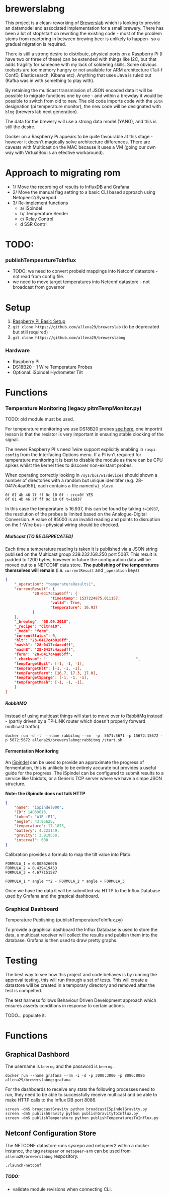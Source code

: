 # brewerslabng

This project is a clean-reworking of [Brewerslab](https://github.com/allena29/brewerslab) which is looking to provide an datamodel and associated implementation for a small brewery. There has been a lot of stop/start on rewriting the existing code - most of the problem stems from reactoring in between brewing beer is unlikely to happen- so a gradual migration is required.

There is still a strong desire to distribute, physical ports on a Raspberry Pi (I have two or three of these) can be extended with things like I2C, but that adds fragility for someone with my lack of soldering skills. Some obvious toolsets are too memory hungry or not available for ARM architecture (Tail-f ConfD, Elasticsearch, Kibana etc). Anything that uses Java is ruled out (Kafka was in with something to play with).

By retaining the multicast transmission of JSON encoded data it will be possible to migrate functions one by one - and within a brewday it would be possible to switch from old to new. The old code imports code with the `pitm` designation (pi temperature monitor), the new code will be designated with `blng` (brewers lab next generation)

The data for the brewery will use a strong data model (YANG), and this is still the desire.

Docker on a Raspberry Pi appears to be quite favourable at this stage - however it doesn't magically solve architecture differences. There are caveats with Multicast on the MAC because it uses a VM (going our own way with VirtualBox is an efective workaround).


# Approach to migrating rom 

- 1/ Move the recording of results to InfluxDB and Grafana
- 2/ Move the manual flag setting to a basic CLI based approach using Netopeer2/Sysrepod
- 3/ Re-implement functions
  - a/ iSpindel   
  - b/ Temperature Sender
  - c/ Relay Control
  - d SSR Contrl



# TODO:

### publishTempeartureToInflux


- TODO: we need to convert probeId mappings into Netconf datastore - not read from config file.
- we need to move target temperatures into Netconf datastore - not broadcast from governor




# Setup

1. [Raspberry PI Basic Setup](Documentation/RaspberryPi.md)
2. `git clone https://github.com/allena29/brewerslab` (to be deprecated but still required)
3. `git clone https://github.com/allena29/brewerslabng`


### Hardware 

- Raspberry Pi 
- DS18B20 - 1 Wire Temperature Probes
- Optional: iSpindel Hydrometer Tilt 




# Functions

### Temperature Monitoring (legacy pitmTempMonitor.py)

TODO: old module must be used.

For temperature monitoring we use DS18B20 probes [see here](https://www.cl.cam.ac.uk/projects/raspberrypi/tutorials/temperature/), one importnt lesson is that the resistor is very important in ensuring stable clocking of the signal.

The newer Raspberry PI's need 1wire support explicitly enabling in `raspi-config` from the Interfacing Options menu. If a PI isn't required for temperature monitoring it is best to disable the module as there can be CPU spikes whilst the kernel tries to discover non-existant probes.

When operating correctly looking in `/sys/bus/w1/devices` should shown a number of directories with a random but unique idenitifer (e.g. 28-0417c4aa05ff), each contains a file named `w1_slave`

```
0f 01 4b 46 7f ff 0c 10 0f : crc=0f YES
0f 01 4b 46 7f ff 0c 10 0f t=16937
```

In this case the temperature is 16.937, this can be found by taking `t=16937`, the resolution of the probes is limited based on the Analogue-Digital Conversion. A value of 85000 is an invalid reading and points to disruption on the 1-Wire bus - physical wiring should be checked.


##### Multicast (TO BE DEPRECATED)

Each time a temperature reading is taken it is published via a JSON string publised on the Multicast group 239.232.168.250 port 5087. This result is padded to 1200 bytes, however in future the configuration data will be moved out to a NETCONF data store. **The publishing of the temperatures themselves will remain** (i.e. `currentResult` and `_operation` keys)

```json
{	
	"_operation": "temperatureResults1",
	"currentResult": {
			"28-0417c4aa05ff': {
					"timestamp": 1537224875.011157,
					"valid": True, 
					"temperature": 16.937
			}
	},
	"_brewlog": "08.09.2018",
	"_recipe": "Citra18",
	"_mode": "ferm",
	"currentStatus": 0,	
	"hlt": "28-0417c4b010ff",
	"mashA": "28-0417c4acedff",
	"mashB": "28-0417c4acedff",
	"ferm": "28-0417c4aa05ff", 
	"_checksum": "                                        ", 
	"tempTargetBoil": [-1, -1, -1],
	"tempTargetHlt": [-1, -1, -1],
	"tempTargetFerm": [16.7, 17.3, 17.0],
	"tempTargetSparge": [-1, -1, -1], 
	"tempTargetMash": [-1, -1, -1], 
	}
}
```

##### RabbitMQ

Instead of using multicast things will start to move over to RabbitMq instead - (partly driven by a TP-LINK router which doesn't properly forward multicast traffic).


```
docker run -d -t  --name rabbitmq --rm  -p  5671:5671 -p 15672:15672 -p 5672:5672 allena29/brewerslabng:rabbitmq /start.sh
```

#### Fermentation Monitoring

An [iSpindel](https://github.com/universam1/iSpindel/blob/master/docs/README_en.md) can be used to provide an approximate the progress of fermentation, this is unlikely to be entirely accurate but provides a useful guide for the progress. The iSpindel can be configured to submit results to a service like Ubidots, or a Generic TCP server where we have a simpe JSON structure.

**Note: the iSpindle does not talk HTTP**


```json
{
	"name": "iSpindel000",
	"ID": 14039613,
	"token": "A1E-fEI",
	"angle": 43.95625,
	"temperature": 17.1875,
	"battery": 4.223149,
	"gravity": 3.919538,
	"interval": 600
}
```

Calibration provides a formula to map the tilt value into Plato.

```
FORMULA_1 = 0.008626076
FORMULA_2 = 0.439419453
FORMULA_3 = 4.677151587

FORMULA_1 * angle **2 - FORMULA_2 * angle + FORMULA_3
```

Once we have the data it will be submitted via HTTP to the Influx Database used by Grafana and the grapical dashboard.



### Graphical Dashboard

Temperature Publishing (publishTemperatureToInflux.py)

To provide a graphical dashboard the Influx Database is used to store the data, a multicast receiver will collect the results and publish them into the database. Grafana is then used to draw pretty graphs.







# Testing

The best way to see how this project and code behaves is by running the approval testing, this will run through a set of tests. This will create a datastore will be created in a temporary directory and removed after the test is compelted. 

The test harness follows Behaviour Driven Development approach which ensures asserts conditions in response to certain actions.

TODO... populate it.





# Functions


## Graphical Dashbord

The username is `beerng` and the password is `beerng`.

```
docker run --name grafana --rm -i -d -p 3000:3000 -p 8086:8086 allena29/brewerslabng:grafana
```

For the dashboards to receive any stats the following processes need to run, they need to be able to successfully receive multicast and be able to make HTTP calls to the Influx DB port 8086.

```
screen -dmS broadcastGravity python broadcastISpindelGravity.py
screen -dmS publishGravity python publishGravityToInflux.py
screen -dmS publishTemperature python publishTemperaturesToInflux.py
```


## Netconf Configuration Store

The NETCONF datastore runs sysrepo and netopeer2 within a docker instance, the tag `netopeer` or `netopeer-arm` can be used from `allena29/brewerslabng` respository. 	
```
./launch-netconf
```


##### TODO:

- validate module revisions when connecting CLI.
